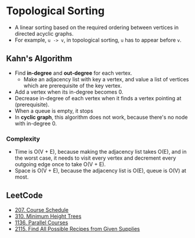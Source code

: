 # Topological Sorting

- A linear sorting based on the required ordering between vertices in directed acyclic graphs.
- For example, `u -> v`, in topological sorting, `u` has to appear before `v`.

## Kahn's Algorithm

- Find **in-degree** and **out-degree** for each vertex. 
  - Make an adjacency list with key a vertex, and value a list of vertices which are prerequisite of the key vertex.
- Add a vertex when its in-degree becomes 0.
- Decrease in-degree of each vertex when it finds a vertex pointing at (prerequisite).
- When a queue is empty, it stops
- In **cyclic graph**, this algorithm does not work, because there's no node with in-degree 0.

### Complexity

- Time is O(V + E), because making the adjacency list takes O(E), and in the worst case, it needs to visit every vertex
  and decrement every outgoing edge once to take O(V + E).
- Space is O(V + E), because the adjacency list is O(E), queue is O(V) at most.

## LeetCode

- [207. Course Schedule](https://leetcode.com/problems/course-schedule/description/)
- [310. Minimum Height Trees](https://leetcode.com/problems/minimum-height-trees/description/)
- [1136. Parallel Courses](https://leetcode.com/problems/parallel-courses/)
- [2115. Find All Possible Recipes from Given Supplies](https://leetcode.com/problems/find-all-possible-recipes-from-given-supplies/)